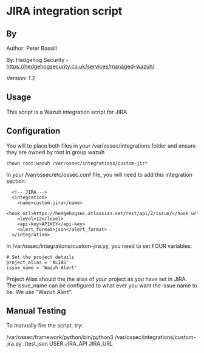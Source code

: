 # JIRA integration script

## By
Author:   Peter Bassill

By:       Hedgehog Security - https://hedgehogsecurity.co.uk/services/managed-wazuh/

Version:  1.2

## Usage
This script is a Wazuh integration script for JIRA.

## Configuration
You will to place both files in your /var/ossec/integrations folder and ensure they are owned by root in group wazuh

`chown root:wazuh /var/ossec/integrations/custom-jir*`

In your /var/ossec/etc/ossec.conf file, you will need to add this integration section:

````
  <!-- JIRA -->
  <integration>
    <name>custom-jira</name>
    <hook_url>https://hedgehogsec.atlassian.net/rest/api/2/issue/</hook_url>
    <level>12</level>
    <api-key>APIKEY</api-key>
    <alert_format>json</alert_format>
  </integration>
````

In /var/ossec/integrations/custom-jira.py, you need to set FOUR variables:

````
# Set the project details
project_alias = 'ALIAS'
issue_name = 'Wazuh Alert'
````

Project Alias should the the alias of your project as you have set in JIRA.
The issue_name can be configured to what ever you want the issue name to be. We use "Wazuh Alert".
## Manual Testing
To manually fire the script, try:

/var/ossec/framework/python/bin/python3 /var/ossec/integrations/custom-jira.py ./test.json USER:JIRA_API JIRA_URL
